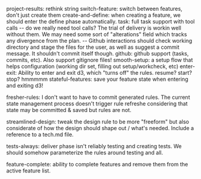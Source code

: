 project-results: rethink string 
switch-feature: switch between features, don't just create them
create-and-define: when creating a feature, we should enter the define phase automatically. 
task: full task support with tool calls
 -- do we really need tool calls? The trial of delivery is workin well without them. We may need some sort of "alterations" field which tracks any divergence from the plan. 
 -- Github interactions should check working directory and stage the files for the user, as well as suggest a  commit message. It shouldn't commit itself though.
github: github support (tasks, commits, etc). Also support gitignore files!
smooth-setup: a setup flow that helps configuration (working dir set, filling out setup/workcheck, etc)
enter-exit: Ability to enter and exit d3, which "turns off" the rules. resume? start? stop? hmmmmm
stateful-features: save your feature state when entering and exiting d3!

fresher-rules: I don't want to have to commit generated rules. The current state management process doesn't trigger rule refreshe considering that state may be committed & saved but rules are not.

streamlined-design: tweak the design rule to be more "freeform" but also considerate of how the design should shape out / what's needed. Include a reference to a tech.md file. 

tests-always: deliver phase isn't reliably testing and creating tests. We should somehow parameterize the rules around testing and all.

feature-complete: ability to complete features and remove them from the active feature list.